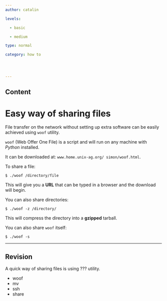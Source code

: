 ```yaml
---
author: catalin

levels:

  - basic

  - medium

type: normal

category: how to




---
```

## Content
# Easy way of sharing files

File transfer on the network without setting up extra software can be easily achieved using `woof` utility.

`woof` (Web Offer One File) is a script and will run on any machine with *Python* installed.
 
It can be downloaded at: `www.home.unix-ag.org/ simon/woof.html`.

To share a file:
```
$ ./woof /directory/file

```
This will give you a **URL** that can be typed in a browser and the download will begin.

You can also share directories:
```
$ ./woof -z /directory/
```
This will compress the directory into a **gzipped** tarball.

You can also share `woof` itself:
```
$ ./woof -s
```

---
## Revision

A quick way of sharing files is using ??? utility.


* woof
* mv
* ssh
* share

